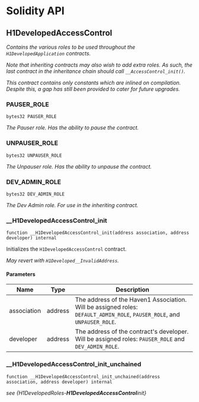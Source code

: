 # Solidity API

## H1DevelopedAccessControl

_Contains the various roles to be used throughout the
`H1DevelopedApplication` contracts._

_Note that inheriting contracts may also wish to add extra roles. As
such, the last contract in the inheritance chain should call
`__AccessControl_init()`._

_This contract contains only constants which are inlined on compilation.
Despite this, a gap has still been provided to cater for future upgrades._

### PAUSER_ROLE

```solidity
bytes32 PAUSER_ROLE
```

_The Pauser role. Has the ability to pause the contract._

### UNPAUSER_ROLE

```solidity
bytes32 UNPAUSER_ROLE
```

_The Unpauser role. Has the ability to unpause the contract._

### DEV_ADMIN_ROLE

```solidity
bytes32 DEV_ADMIN_ROLE
```

_The Dev Admin role. For use in the inheriting contract._

### \_\_H1DevelopedAccessControl_init

```solidity
function __H1DevelopedAccessControl_init(address association, address developer) internal
```

Initializes the `H1DevelopedAccessControl` contract.

_May revert with `H1Developed__InvalidAddress`._

#### Parameters

| Name        | Type    | Description                                                                                                              |
| ----------- | ------- | ------------------------------------------------------------------------------------------------------------------------ |
| association | address | The address of the Haven1 Association. Will be assigned roles: `DEFAULT_ADMIN_ROLE`, `PAUSER_ROLE`, and `UNPAUSER_ROLE`. |
| developer   | address | The address of the contract's developer. Will be assigned roles: `PAUSER_ROLE` and `DEV_ADMIN_ROLE`.                     |

### \_\_H1DevelopedAccessControl_init_unchained

```solidity
function __H1DevelopedAccessControl_init_unchained(address association, address developer) internal
```

_see {H1DevelopedRoles-**H1DevelopedAccessControl**init}_

